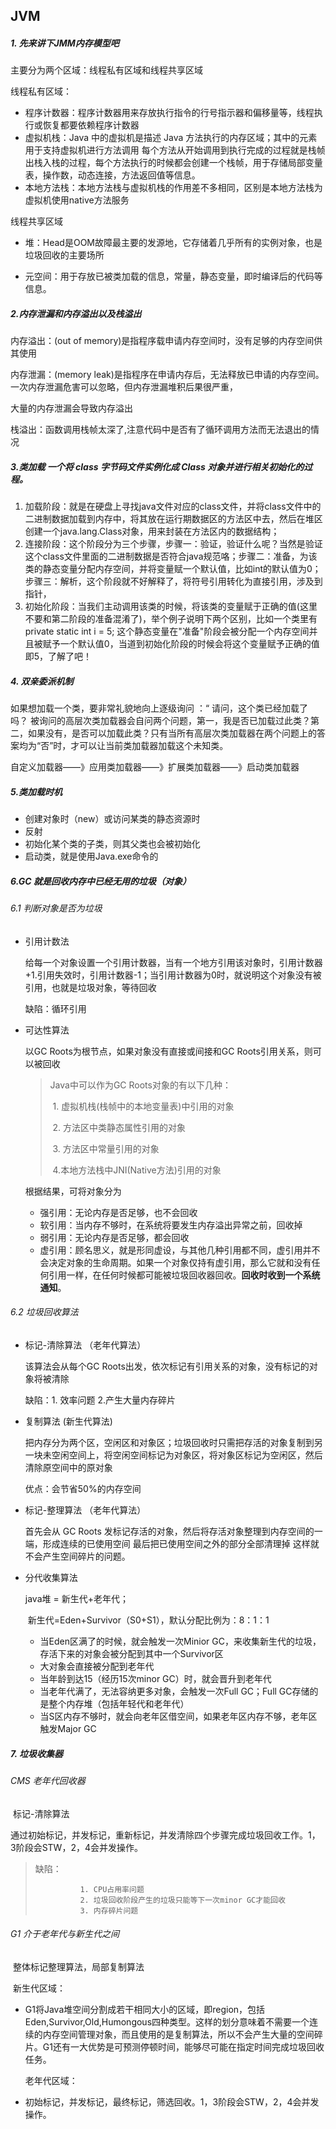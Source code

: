 ## JVM

##### 1. 先来讲下JMM内存模型吧

主要分为两个区域：线程私有区域和线程共享区域

线程私有区域：

* 程序计数器：程序计数器用来存放执行指令的行号指示器和偏移量等，线程执行或恢复都要依赖程序计数器
* 虚拟机栈：Java 中的虚拟机是描述 Java 方法执行的内存区域；其中的元素用于支持虚拟机进行方法调用 每个方法从开始调用到执行完成的过程就是栈帧出栈入栈的过程，每个方法执行的时候都会创建一个栈帧，用于存储局部变量表，操作数，动态连接，方法返回值等信息。
* 本地方法栈：本地方法栈与虚拟机栈的作用差不多相同，区别是本地方法栈为虚拟机使用native方法服务

线程共享区域

* 堆：Head是OOM故障最主要的发源地，它存储着几乎所有的实例对象，也是垃圾回收的主要场所

* 元空间：用于存放已被类加载的信息，常量，静态变量，即时编译后的代码等信息。

##### **2**.**内存泄漏和内存溢出以及栈溢出**

内存溢出：(out of memory)是指程序载申请内存空间时，没有足够的内存空间供其使用

内存泄漏：(memory leak)是指程序在申请内存后，无法释放已申请的内存空间。一次内存泄漏危害可以忽略，但内存泄漏堆积后果很严重，

大量的内存泄漏会导致内存溢出

栈溢出：函数调用栈帧太深了,注意代码中是否有了循环调用方法而无法退出的情况

##### 3.类加载	**一个将 class 字节码文件实例化成 Class 对象并进行相关初始化的过程。**

1. 加载阶段：就是在硬盘上寻找java文件对应的class文件，并将class文件中的二进制数据加载到内存中，将其放在运行期数据区的方法区中去，然后在堆区创建一个java.lang.Class对象，用来封装在方法区内的数据结构；
2. 连接阶段：这个阶段分为三个步骤，步骤一：验证，验证什么呢？当然是验证这个class文件里面的二进制数据是否符合java规范咯；步骤二：准备，为该类的静态变量分配内存空间，并将变量赋一个默认值，比如int的默认值为0；步骤三：解析，这个阶段就不好解释了，将符号引用转化为直接引用，涉及到指针，
3. 初始化阶段：当我们主动调用该类的时候，将该类的变量赋于正确的值(这里不要和第二阶段的准备混淆了)，举个例子说明下两个区别，比如一个类里有private static int i = 5;  这个静态变量在"准备"阶段会被分配一个内存空间并且被赋予一个默认值0，当道到初始化阶段的时候会将这个变量赋予正确的值即5，了解了吧！

##### 4. 双亲委派机制

如果想加载一个类，要非常礼貌地向上逐级询问 ：“ 请问，这个类已经加载了吗？ 被询问的高层次类加载器会自问两个问题，第一，我是否已加载过此类？第二，如果没有，是否可以加载此类？只有当所有高层次类加载器在两个问题上的答案均为“否”时，才可以让当前类加载器加载这个未知类。

自定义加载器——》应用类加载器——》扩展类加载器——》启动类加载器

##### 5.类加载时机

* 创建对象时（new）或访问某类的静态资源时
* 反射
* 初始化某个类的子类，则其父类也会被初始化
* 启动类，就是使用Java.exe命令的

##### 6.GC    就是回收内存中已经无用的垃圾（对象）

###### 	6.1 判断对象是否为垃圾

* 引用计数法

  给每一个对象设置一个引用计数器，当有一个地方引用该对象时，引用计数器+1.引用失效时，引用计数器-1；当引用计数器为0时，就说明这个对象没有被引用，也就是垃圾对象，等待回收

  缺陷：循环引用

* 可达性算法

  以GC Roots为根节点，如果对象没有直接或间接和GC Roots引用关系，则可以被回收

  > Java中可以作为GC Roots对象的有以下几种：
  >
  > ​			1. 虚拟机栈(栈帧中的本地变量表)中引用的对象
  >
  > ​			2. 方法区中类静态属性引用的对象
  >
  > ​			3. 方法区中常量引用的对象
  >
  > ​			4.本地方法栈中JNI(Native方法)引用的对象

  根据结果，可将对象分为

  * 强引用：无论内存是否足够，也不会回收
  * 软引用：当内存不够时，在系统将要发生内存溢出异常之前，回收掉
  * 弱引用：无论内存是否足够，都会回收
  * 虚引用：顾名思义，就是形同虚设，与其他几种引用都不同，虚引用并不会决定对象的生命周期。如果一个对象仅持有虚引用，那么它就和没有任何引用一样，在任何时候都可能被垃圾回收器回收。**回收时收到一个系统通知**。

###### 6.2 垃圾回收算法

* 标记-清除算法	（老年代算法）

  该算法会从每个GC Roots出发，依次标记有引用关系的对象，没有标记的对象将被清除

  缺陷：1. 效率问题 	2.产生大量内存碎片

* 复制算法 		(新生代算法)

  把内存分为两个区，空闲区和对象区；垃圾回收时只需把存活的对象复制到另 一块未空闲空间上，将空闲空间标记为对象区，将对象区标记为空闲区，然后清除原空间中的原对象

  优点：会节省50%的内存空间

* 标记-整理算法		（老年代算法）

  首先会从 GC Roots 发标记存活的对象，然后将存活对象整理到内存空间的一端，形成连续的已使用空间 最后把已使用空间之外的部分全部清理掉 这样就不会产生空间碎片的问题。

* 分代收集算法

  java堆 = 新生代+老年代；

  ​	新生代=Eden+Survivor（S0+S1），默认分配比例为：8：1：1

  * 当Eden区满了的时候，就会触发一次Minior GC，来收集新生代的垃圾，存活下来的对象会被分配到其中一个Survivor区
  * 大对象会直接被分配到老年代
  * 当年龄到达15（经历15次minor GC）时，就会晋升到老年代
  * 当老年代满了，无法容纳更多对象，会触发一次Full GC；Full GC存储的是整个内存堆（包括年轻代和老年代）
  * 当S区内存不够时，就会向老年区借空间，如果老年区内存不够，老年区触发Major GC

##### 7. 垃圾收集器

###### 	CMS		老年代回收器

​	标记-清除算法

​	通过初始标记，并发标记，重新标记，并发清除四个步骤完成垃圾回收工作。1，3阶段会STW，2，4会并发操作。

> 缺陷：
>
> ```
> 			1. CPU占用率问题
> 			2. 垃圾回收阶段产生的垃圾只能等下一次minor GC才能回收
> 			3. 内存碎片问题
> ```

###### 	G1		介于老年代与新生代之间

​	整体标记整理算法，局部复制算法

​		新生代区域：

* G1将Java堆空间分割成若干相同大小的区域，即region，包括Eden,Survivor,Old,Humongous四种类型。这样的划分意味着不需要一个连续的内存空间管理对象，而且使用的是复制算法，所以不会产生大量的空间碎片。G1还有一大优势是可预测停顿时间，能够尽可能在指定时间完成垃圾回收任务。

  老年代区域：

* 初始标记，并发标记，最终标记，筛选回收。1，3阶段会STW，2，4会并发操作。